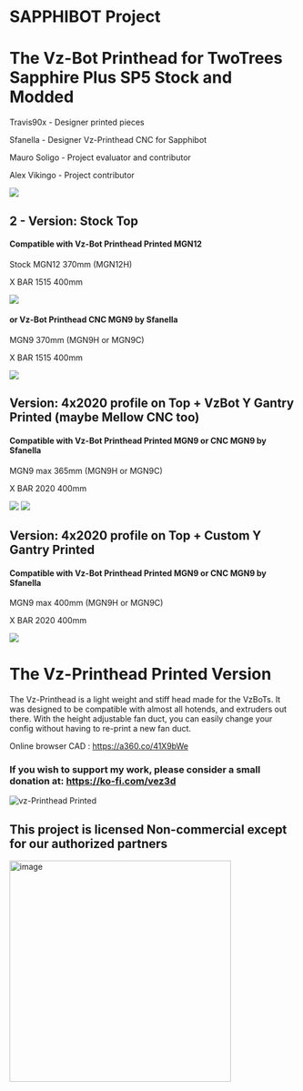 # SAPPHIBOT Project
# The Vz-Bot Printhead for TwoTrees Sapphire Plus SP5 Stock and Modded
Travis90x - Designer printed pieces

Sfanella - Designer Vz-Printhead CNC for Sapphibot

Mauro Soligo - Project evaluator and contributor

Alex Vikingo - Project contributor


![](https://twotrees3d.com/wp-content/uploads/2023/01/Two-Trees-SP-5-3d-printer-reviews.jpg)

## 2 - Version: Stock Top
#### Compatible with Vz-Bot Printhead Printed MGN12
Stock MGN12 370mm (MGN12H)

X BAR 1515 400mm

![](https://onedrive.live.com/embed?resid=2A6BE858ABEEB97B%21615345&authkey=%21ACcWkevuUSs0L1U&width=1607&height=776)

#### or Vz-Bot Printhead CNC MGN9 by Sfanella
MGN9 370mm (MGN9H or MGN9C)

X BAR 1515 400mm

![](https://onedrive.live.com/embed?resid=2A6BE858ABEEB97B%21615333&authkey=%21AMQTol4phfF4L80&width=1517&height=787)


## Version:  4x2020 profile on Top +  VzBot Y Gantry Printed (maybe Mellow CNC too)

#### Compatible with Vz-Bot Printhead Printed MGN9 or CNC MGN9 by Sfanella

MGN9 max 365mm (MGN9H or MGN9C)

X BAR 2020 400mm 


![](https://onedrive.live.com/embed?resid=2A6BE858ABEEB97B%21615374&authkey=%21APqznIEqk_5P_HE&width=1216&height=756)
![](https://onedrive.live.com/embed?resid=2A6BE858ABEEB97B%21615380&authkey=%21AFLBbyhYReuWmpQ&width=1308&height=785)

## Version:  4x2020 profile on Top + Custom Y Gantry Printed

#### Compatible with Vz-Bot Printhead Printed MGN9 or CNC MGN9 by Sfanella

MGN9 max 400mm (MGN9H or MGN9C)

X BAR 2020 400mm 

![](https://onedrive.live.com/embed?resid=2A6BE858ABEEB97B%21615413&authkey=%21AAOxeRMOdblrfmA&width=1012&height=738)



# The Vz-Printhead Printed Version

The Vz-Printhead is a light weight  and stiff head made for the VzBoTs. It was designed to be compatible with almost all hotends,
and extruders out there. With the height adjustable fan duct, you can easily change your config without having to re-print a new fan duct.

Online browser CAD : https://a360.co/41X9bWe

### If you wish to support my work, please consider a small donation at: https://ko-fi.com/vez3d

![vz-Printhead Printed](https://user-images.githubusercontent.com/37383368/212792934-23a15a4c-6bd0-41ab-9c1b-562e4f4d0f15.PNG)

## This project is licensed Non-commercial except for our authorized partners
<img width="389" alt="image" src="https://user-images.githubusercontent.com/37383368/187048918-d388e8f9-8f84-4fd7-b27f-d4f9ee766cb4.png">

